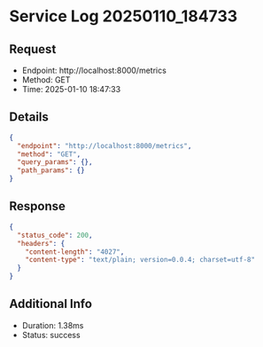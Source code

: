 # Service Log 20250110_184733

## Request
- Endpoint: http://localhost:8000/metrics
- Method: GET
- Time: 2025-01-10 18:47:33

## Details
```json
{
  "endpoint": "http://localhost:8000/metrics",
  "method": "GET",
  "query_params": {},
  "path_params": {}
}
```

## Response
```json
{
  "status_code": 200,
  "headers": {
    "content-length": "4027",
    "content-type": "text/plain; version=0.0.4; charset=utf-8"
  }
}
```

## Additional Info
- Duration: 1.38ms
- Status: success
